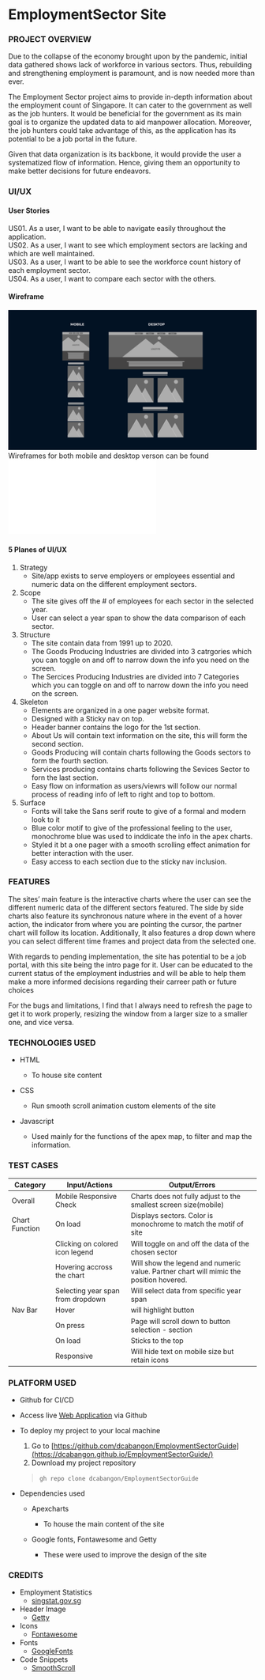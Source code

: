# EmploymentSector Site

### PROJECT OVERVIEW

Due to the collapse of the economy brought upon by the pandemic, initial data gathered shows lack of workforce in various sectors. Thus, rebuilding and strengthening employment is paramount, and is now needed more than ever. 

The Employment Sector project aims to provide in-depth information about the employment count of Singapore. It can cater to the government as well as the job hunters. It would be beneficial for the government as its main goal is to organize the updated data to aid manpower allocation. Moreover, the job hunters could take advantage of this, as the application has its potential to be a job portal in the future. 

Given that data organization is its backbone, it would provide the user a systematized flow of information. Hence, giving them an opportunity to make better decisions for future endeavors.


### UI/UX

#### User Stories

US01. As a user, I want to be able to navigate easily throughout the application.<br>
US02. As a user, I want to see which employment sectors are lacking and which are well maintained.<br>
US03. As a user, I want to be able to see the workforce count history of each employment sector. <br>
US04. As a user, I want to compare each sector with the others.

#### Wireframe

![Responsive Wireframe!](files/Wireframe-Mock.png "Wireframe")
Wireframes for both mobile and desktop verson can be found ![HERE](files/Wireframe.pdf)

#### 5 Planes of UI/UX

1. Strategy
    - Site/app exists to serve employers or employees essential and numeric data on the different employment sectors.  
2. Scope
    - The site gives off the # of employees for each sector in the selected year.
    - User can select a year span to show the data comparison of each sector.
3. Structure
    - The site contain data from 1991 up to 2020.
    - The Goods Producing Industries are divided into 3 catrgories which you can toggle on and off to narrow down the info you need on the screen.
    - The Sercices Producing Industries are divided into 7 Categories which you can toggle on and off to narrow down the info you need on the screen.
4. Skeleton
    - Elements are organized in a one pager website format.
    - Designed with a Sticky nav on top.
    - Header banner contains the logo for the 1st section.
    - About Us will contain text information on the site, this will form the second section.
    - Goods Producing will contain charts following the Goods sectors to form the fourth section.
    - Services producing contains charts following the Sevices Sector to forn the last section.
    - Easy flow on information as users/viewrs will follow our normal process of reading info of left to right and top to bottom.
5. Surface
    - Fonts will take the Sans serif route to give of a formal and modern look to it
    - Blue color motif to give of the professional feeling to the user, monochrome blue was used to inddicate the info in the apex charts.
    - Styled it bt a one pager with a smooth scrolling effect animation for better interaction with the user.
    - Easy access to each section due to the sticky nav inclusion.


### FEATURES

 The sites’ main feature is the interactive charts where the user can see the different numeric data of the different sectors featured.
 The side by side charts also feature its synchronous nature where in the event of a hover action, the indicator from where you are pointing the cursor, the partner chart will follow its location.
 Additionally, It also features a drop down where you can select different time frames and project data from the selected one.

 With regards to pending implementation, the site has potential to be a job portal, with this site being the intro page for it. User can be educated to the current status of the employment industries and will be able to help them make a more informed decisions regarding their carreer path or future choices

 For the bugs and limitations, I find that I always need to refresh the page to get it to work properly, resizing the window from a larger size to a smaller one, and vice versa.



### TECHNOLOGIES USED

* HTML
   * To house site content

* CSS
   * Run smooth scroll animation custom elements of the site

* Javascript
   * Used mainly for the functions of the apex map, to filter and map the information.


### TEST CASES

|Category |Input/Actions | Output/Errors |
|---------|-----------------------------|---------------------|
|Overall | Mobile Responsive Check| Charts does not fully adjust to the smallest screen size(mobile) |
|Chart Function| On load | Displays sectors. Color is monochrome to match the motif of site|
| | Clicking on colored icon legend | Will toggle on and off the data of the chosen sector|
| | Hovering accross the chart| Will show the legend and numeric value. Partner chart will mimic the position hovered. |
| | Selecting year span from dropdown | Will select data from specific year span |
|Nav Bar| Hover | will highlight button |
| | On press | Page will scroll down to button selection - section |
| | On load | Sticks to the top |
| | Responsive | Will hide text on mobile size but retain icons |


### PLATFORM USED

* Github for CI/CD
* Access live [Web Application](https://github.com/dcabangon/EmploymentSectorGuide) via Github
* To deploy my project to your local machine
   1. Go to [https://github.com/dcabangon/EmploymentSectorGuide](https://dcabangon.github.io/EmploymentSectorGuide/)
   2. Download my project repository
     > `gh repo clone dcabangon/EmploymentSectorGuide`

* Dependencies used
   * Apexcharts
      * To house the main content of the site

   * Google fonts, Fontawesome and Getty
      * These were used to improve the design of the site


### CREDITS
* Employment Statistics
   * [singstat.gov.sg](https://www.tablebuilder.singstat.gov.sg/publicfacing/createDataTable.action?refId=15659)
* Header Image 
   * [Getty](www.gettyimages.com)
* Icons
   * [Fontawesome](https://fontawesome.com)
* Fonts
   * [GoogleFonts](https://fonts.google.com)
* Code Snippets
   * [SmoothScroll](https://www.w3schools.com/howto/howto_css_smooth_scroll.asp)
